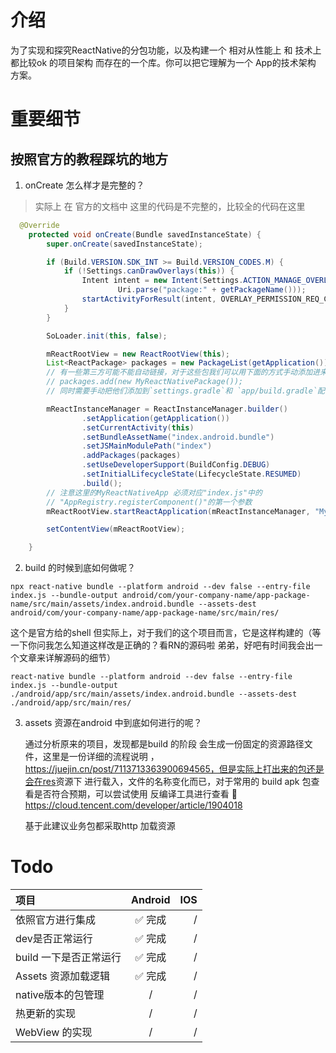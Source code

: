 # 介绍

为了实现和探究ReactNative的分包功能，以及构建一个 相对从性能上 和 技术上都比较ok 的项目架构 而存在的一个库。你可以把它理解为一个 App的技术架构 方案。

# 重要细节

## 按照官方的教程踩坑的地方

1. onCreate 怎么样才是完整的？

> 实际上 在 官方的文档中  这里的代码是不完整的，比较全的代码在这里

```java
  @Override
    protected void onCreate(Bundle savedInstanceState) {
        super.onCreate(savedInstanceState);

        if (Build.VERSION.SDK_INT >= Build.VERSION_CODES.M) {
            if (!Settings.canDrawOverlays(this)) {
                Intent intent = new Intent(Settings.ACTION_MANAGE_OVERLAY_PERMISSION,
                        Uri.parse("package:" + getPackageName()));
                startActivityForResult(intent, OVERLAY_PERMISSION_REQ_CODE);
            }
        }

        SoLoader.init(this, false);

        mReactRootView = new ReactRootView(this);
        List<ReactPackage> packages = new PackageList(getApplication()).getPackages();
        // 有一些第三方可能不能自动链接，对于这些包我们可以用下面的方式手动添加进来：
        // packages.add(new MyReactNativePackage());
        // 同时需要手动把他们添加到`settings.gradle`和 `app/build.gradle`配置文件中。

        mReactInstanceManager = ReactInstanceManager.builder()
                .setApplication(getApplication())
                .setCurrentActivity(this)
                .setBundleAssetName("index.android.bundle")
                .setJSMainModulePath("index")
                .addPackages(packages)
                .setUseDeveloperSupport(BuildConfig.DEBUG)
                .setInitialLifecycleState(LifecycleState.RESUMED)
                .build();
        // 注意这里的MyReactNativeApp 必须对应"index.js"中的
        // "AppRegistry.registerComponent()"的第一个参数
        mReactRootView.startReactApplication(mReactInstanceManager, "MyReactNativeApp", null);

        setContentView(mReactRootView);

    }
```

2. build 的时候到底如何做呢？

```shell
npx react-native bundle --platform android --dev false --entry-file index.js --bundle-output android/com/your-company-name/app-package-name/src/main/assets/index.android.bundle --assets-dest android/com/your-company-name/app-package-name/src/main/res/
```

这个是官方给的shell  但实际上，对于我们的这个项目而言，它是这样构建的（等一下你问我怎么知道这样改是正确的？看RN的源码啦 弟弟，好吧有时间我会出一个文章来详解源码的细节）

```shell
react-native bundle --platform android --dev false --entry-file index.js --bundle-output ./android/app/src/main/assets/index.android.bundle --assets-dest ./android/app/src/main/res/
```

3. assets 资源在android 中到底如何进行的呢？

   通过分析原来的项目，发现都是build 的阶段 会生成一份固定的资源路径文件，这里是一份详细的流程说明 ，<https://juejin.cn/post/7113713363900694565，但是实际上打出来的包还是会在res>资源下 进行载入，文件的名称变化而已，对于常用的 build apk 包查看是否符合预期，可以尝试使用 反编译工具进行查看 🔧<https://cloud.tencent.com/developer/article/1904018>

   基于此建议业务包都采取http 加载资源

# Todo

| 项目      | Android | IOS     |
| :---        |    :----:   |          ---: |
| 依照官方进行集成      | ✅ 完成       |  /  |
| dev是否正常运行   |      ✅ 完成   |  /      |
| build 一下是否正常运行   |    ✅ 完成     |  /      |
| Assets 资源加载逻辑   |     ✅ 完成    |  /      |
| native版本的包管理   |     /    |  /      |
| 热更新的实现   |    /     |  /      |
| WebView 的实现   |    /     |  /      |
